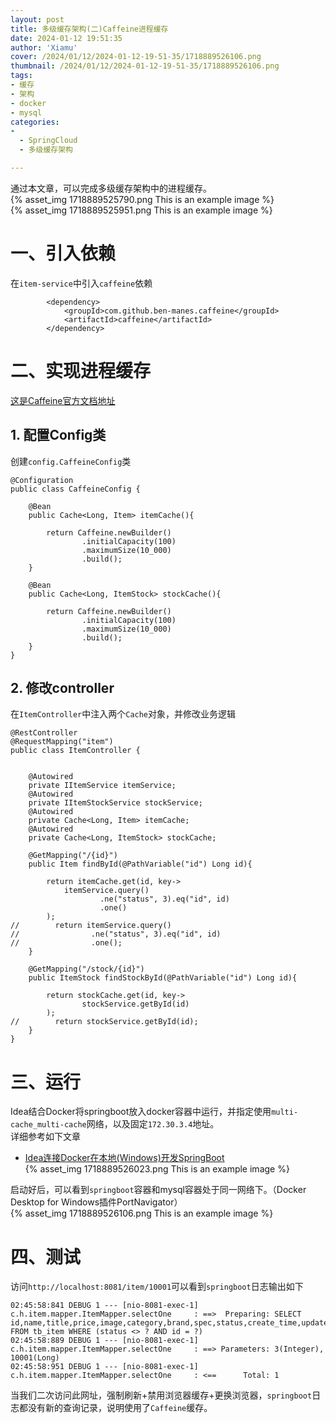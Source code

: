 ```yaml
---
layout: post
title: 多级缓存架构(二)Caffeine进程缓存
date: 2024-01-12 19:51:35
author: 'Xiamu'
cover: /2024/01/12/2024-01-12-19-51-35/1718889526106.png
thumbnail: /2024/01/12/2024-01-12-19-51-35/1718889526106.png
tags:
- 缓存
- 架构
- docker
- mysql
categories:
- 
  - SpringCloud
  - 多级缓存架构

---
```



通过本文章，可以完成多级缓存架构中的进程缓存。  
{% asset_img 1718889525790.png This is an example image %}  
{% asset_img 1718889525951.png This is an example image %}

# 一、引入依赖

在`item-service`中引入`caffeine`依赖

```prism language-xml
		<dependency>
            <groupId>com.github.ben-manes.caffeine</groupId>
            <artifactId>caffeine</artifactId>
        </dependency>
```

# 二、实现进程缓存

[这是Caffeine官方文档地址](https://github.com/ben-manes/caffeine/wiki/Home-zh-CN)

## 1. 配置Config类

创建`config.CaffeineConfig`类

```prism language-java
@Configuration
public class CaffeineConfig {
   
    @Bean
    public Cache<Long, Item> itemCache(){
   
        return Caffeine.newBuilder()
                .initialCapacity(100)
                .maximumSize(10_000)
                .build();
    }

    @Bean
    public Cache<Long, ItemStock> stockCache(){
   
        return Caffeine.newBuilder()
                .initialCapacity(100)
                .maximumSize(10_000)
                .build();
    }
}
```

## 2. 修改controller

在`ItemController`中注入两个`Cache`对象，并修改业务逻辑

```prism language-java
@RestController
@RequestMapping("item")
public class ItemController {
   

    @Autowired
    private IItemService itemService;
    @Autowired
    private IItemStockService stockService;
    @Autowired
    private Cache<Long, Item> itemCache;
    @Autowired
    private Cache<Long, ItemStock> stockCache;

    @GetMapping("/{id}")
    public Item findById(@PathVariable("id") Long id){
   
        return itemCache.get(id, key->
            itemService.query()
                    .ne("status", 3).eq("id", id)
                    .one()
        );
//        return itemService.query()
//                .ne("status", 3).eq("id", id)
//                .one();
    }

    @GetMapping("/stock/{id}")
    public ItemStock findStockById(@PathVariable("id") Long id){
   
        return stockCache.get(id, key->
                stockService.getById(id)
        );
//        return stockService.getById(id);
    }
}

```

# 三、运行

Idea结合Docker将springboot放入docker容器中运行，并指定使用`multi-cache_multi-cache`网络，以及固定`172.30.3.4`地址。  
详细参考如下文章

* [Idea连接Docker在本地(Windows)开发SpringBoot](https://blog.csdn.net/m0_51390969/article/details/135418163?spm=1001.2014.3001.5501)  
  {% asset_img 1718889526023.png This is an example image %}

启动好后，可以看到`springboot`容器和mysql容器处于同一网络下。（Docker Desktop for Windows插件PortNavigator）  
{% asset_img 1718889526106.png This is an example image %}

# 四、测试

访问`http://localhost:8081/item/10001`可以看到`springboot`日志输出如下

```prism language-txt
02:45:58:841 DEBUG 1 --- [nio-8081-exec-1] c.h.item.mapper.ItemMapper.selectOne     : ==>  Preparing: SELECT id,name,title,price,image,category,brand,spec,status,create_time,update_time FROM tb_item WHERE (status <> ? AND id = ?)
02:45:58:889 DEBUG 1 --- [nio-8081-exec-1] c.h.item.mapper.ItemMapper.selectOne     : ==> Parameters: 3(Integer), 10001(Long)
02:45:58:951 DEBUG 1 --- [nio-8081-exec-1] c.h.item.mapper.ItemMapper.selectOne     : <==      Total: 1
```

当我们二次访问此网址，强制刷新+禁用浏览器缓存+更换浏览器，`springboot`日志都没有新的查询记录，说明使用了`Caffeine`缓存。
